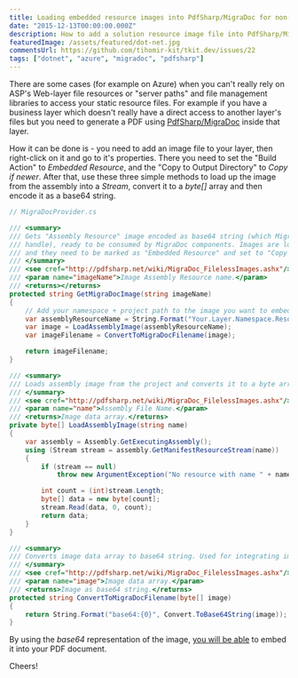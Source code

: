 ```yaml
---
title: Loading embedded resource images into PdfSharp/MigraDoc for non-web projects layers
date: "2015-12-13T00:00:00.000Z"
description: How to add a solution resource image file into PdfSharp/MigraDoc?
featuredImage: /assets/featured/dot-net.jpg
commentsUrl: https://github.com/tihomir-kit/tkit.dev/issues/22
tags: ["dotnet", "azure", "migradoc", "pdfsharp"]
---
```


There are some cases (for example on Azure) when you can't really rely on ASP's Web-layer file resources or "server paths" and file management libraries to access your static resource files. For example if you have a business layer which doesn't really have a direct access to another layer's files but you need to generate a PDF using [PdfSharp/MigraDoc](http://www.pdfsharp.net/) inside that layer.

How it can be done is - you need to add an image file to your layer, then right-click on it and go to it's properties. There you need to set the "Build Action" to _Embedded Resource_, and the "Copy to Output Directory" to _Copy if newer_. After that, use these three simple methods to load up the image from the assembly into a _Stream_, convert it to a _byte[]_ array and then encode it as a base64 string.

```cs
// MigraDocProvider.cs

/// <summary>
/// Gets "Assembly Resource" image encoded as base64 string (which MigraDoc knows how to
/// handle), ready to be consumed by MigraDoc components. Images are located in ~/Resources/images/*
/// and they need to be marked as "Embedded Resource" and set to "Copy if newer".
/// </summary>
/// <see cref="http://pdfsharp.net/wiki/MigraDoc_FilelessImages.ashx"/>
/// <param name="imageName">Image Assembly Resource name.</param>
/// <returns></returns>
protected string GetMigraDocImage(string imageName)
{
    // Add your namespace + project path to the image you want to embed
    var assemblyResourceName = String.Format("Your.Layer.Namespace.Resources.images.{0}", imageName);
    var image = LoadAssemblyImage(assemblyResourceName);
    var imageFilename = ConvertToMigraDocFilename(image);

    return imageFilename;
}

/// <summary>
/// Loads assembly image from the project and converts it to a byte array.
/// </summary>
/// <see cref="http://pdfsharp.net/wiki/MigraDoc_FilelessImages.ashx"/>
/// <param name="name">Assembly File Name.</param>
/// <returns>Image data array.</returns>
private byte[] LoadAssemblyImage(string name)
{
    var assembly = Assembly.GetExecutingAssembly();
    using (Stream stream = assembly.GetManifestResourceStream(name))
    {
        if (stream == null)
            throw new ArgumentException("No resource with name " + name);

        int count = (int)stream.Length;
        byte[] data = new byte[count];
        stream.Read(data, 0, count);
        return data;
    }
}

/// <summary>
/// Converts image data array to base64 string. Used for integrating images into MigraDoc PDF's.
/// </summary>
/// <see cref="http://pdfsharp.net/wiki/MigraDoc_FilelessImages.ashx"/>
/// <param name="image">Image data array.</param>
/// <returns>Image as base64 string.</returns>
protected string ConvertToMigraDocFilename(byte[] image)
{
    return String.Format("base64:{0}", Convert.ToBase64String(image));
}
```

By using the _base64_ representation of the image, [you will be able](http://pdfsharp.net/wiki/MigraDoc_FilelessImages.ashx) to embed it into your PDF document.

Cheers!